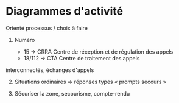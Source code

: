 Diagrammes d'activité
=====================

Orienté processus / choix à faire

1. Numéro

    - 15 -> CRRA Centre de réception et de régulation des appels
    - 18/112 -> CTA Centre de traitement des appels

interconnectés, échanges d'appels

2. Situations ordinaires => réponses types « prompts secours »

3. Sécuriser la zone, secourisme, compte-rendu